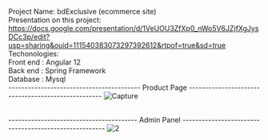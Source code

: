 Project Name: bdExclusive (ecommerce site)<br />
Presentation on this project: https://docs.google.com/presentation/d/1VeUOU3ZfXp0_nWo5V6JZjfXgJysDCc3p/edit?usp=sharing&ouid=111540383073297392612&rtpof=true&sd=true
Techonologies:<br />
Front end : Angular 12<br />
Back end  : Spring Framework<br />
Database  : Mysql<br />
----------------------------------------- Product Page ---------------------------------------------------
![Capture](https://user-images.githubusercontent.com/85538346/152862123-6cf578a9-e1a2-419d-a972-7eb703689f89.PNG)<br /><br />

---------------------------------------- Admin Panel ------------------------------------------------------
![2](https://user-images.githubusercontent.com/85538346/152863558-025f55ae-a5b7-45ad-bddf-73f3111b2b35.PNG)
